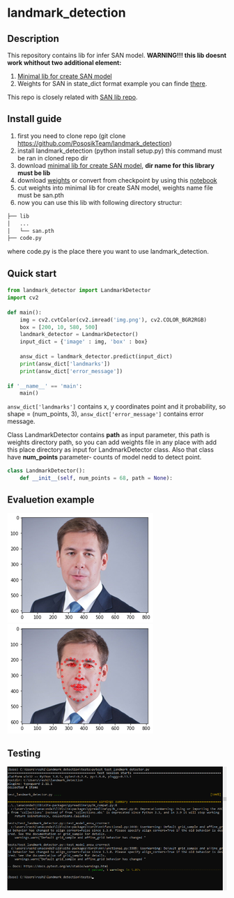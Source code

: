 # landmark_detection

## Description
This repository contains lib for infer SAN model. **WARNING!!! this lib doesnt work whithout two additional element:**
1. [Minimal lib for create SAN model](https://github.com/PososikTeam/SAN_lib/tree/main/lib)
2. Weights for SAN in state_dict format example you can finde [there](https://drive.google.com/file/d/1rEQuGkAPFnnVscofZDmfQkRXWOcr_HEW/view?usp=sharing).  

This repo is closely related with [SAN lib repo](https://github.com/PososikTeam/SAN_lib).

## Install guide
1. first you need to clone repo (git clone https://github.com/PososikTeam/landmark_detection)
2. install landmark_detection (python install setup.py) this command must be ran in cloned repo dir
3. download [minimal lib for create SAN model](https://github.com/PososikTeam/SAN_lib/tree/main/lib), **dir name for this library must be lib**
4. download [weights](https://drive.google.com/file/d/1rEQuGkAPFnnVscofZDmfQkRXWOcr_HEW/view?usp=sharing) or convert from checkpoint by using this [notebook](https://github.com/PososikTeam/SAN_lib/tree/main/create_state_dict)
5. cut weights into minimal lib for create SAN model, weights name file must be san.pth
6. now you can use this lib with following directory structur:
```bash
├── lib
│   ...
│   └── san.pth
├── code.py
```
where code.py is the place there you want to use landmark_detection.

## Quick start
```python
from landmark_detector import LandmarkDetector
import cv2

def main():
    img = cv2.cvtColor(cv2.imread('img.png'), cv2.COLOR_BGR2RGB)
    box = [200, 10, 580, 500]
    landmark_detector = LandmarkDetector()
    input_dict = {'image' : img, 'box' : box}
    
    answ_dict = landmark_detector.predict(input_dict)
    print(answ_dict['landmarks'])
    print(answ_dict['error_message'])

if '__name__' == 'main':
    main()
```
```answ_dict['landmarks']``` contains x, y coordinates point and it probability, so shape = (num_points, 3),
```answ_dict['error_message']``` contains error message.

Class LandmarkDetector contains **path** as input parameter, this path is weights directory path, so you can add weights file in any place with add this place directory as input for LandmarkDetector class. Also that class have **num_points** parameter- counts of model nedd to detect point.
```python
class LandmarkDetector():
    def __init__(self, num_points = 68, path = None):
```


## Evaluetion example
![Image of Yaktocat](https://github.com/PososikTeam/SAN_lib/blob/main/images/input.png)
![Image of Yaktocat](https://github.com/PososikTeam/SAN_lib/blob/main/images/output.png)


## Testing 
![Image of Yaktocat](https://github.com/PososikTeam/SAN_lib/blob/main/images/tests.png)
